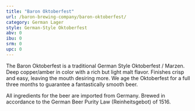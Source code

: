 ```yaml
---
title: "Baron Oktoberfest"
url: /baron-brewing-company/baron-oktoberfest/
category: German Lager
style: German-Style Oktoberfest
abv: 0
ibu: 0
srm: 0
upc: 0
---
```

The Baron Oktoberfest is a traditional German Style Oktoberfest / Marzen. Deep copper/amber in color with a rich but light malt flavor. Finishes crisp and easy, leaving the mouth desiring more. We age the Oktoberfest for a full three months to guarantee a fantastically smooth beer.

All ingredients for the beer are imported from Germany. Brewed in accordance to the German Beer Purity Law (Reinheitsgebot) of 1516.
